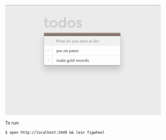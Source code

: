 ![Screenshot](https://raw.githubusercontent.com/NathanielWroblewski/todo-cljs/master/screenshot.png)

To run:

```
$ open http://localhost:3449 && lein figwheel
```
